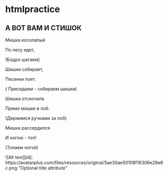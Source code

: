# htmlpractice
## А ВОТ ВАМ И СТИШОК
<p>Мишка косолапый
<p>По лесу идет,
<p>(Бодро шагаем)
<p>Шишки собирает,
<p>Песенки поет.
<p>( Приседаем - собираем шишки)
<p>Шишка отскочила
<p>Прямо мишке в лоб.
<p>(Держимся ручками за лоб)
<p>Мишка рассердился
<p>И ногою - топ!
<p>(Топаем ногой)
<p> ![Alt text][id]: https://avatanplus.com/files/resources/original/5ae30ae50108f16306e28e8c.png "Optional title attribute"
